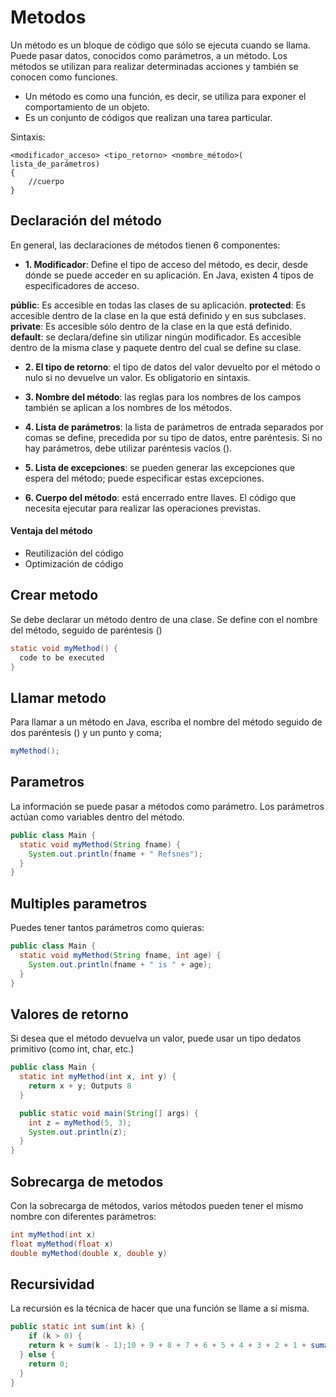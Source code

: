 # Metodos 
Un método es un bloque de código que sólo se ejecuta cuando se llama.
Puede pasar datos, conocidos como parámetros, a un método.
Los métodos se utilizan para realizar determinadas acciones y también se conocen como funciones.

- Un método es como una función, es decir, se utiliza para exponer el comportamiento de un objeto.
- Es un conjunto de códigos que realizan una tarea particular.

Sintaxis:
```ssh
<modificador_acceso> <tipo_retorno> <nombre_método>( lista_de_parámetros)
{
    //cuerpo
}
```
## Declaración del método
En general, las declaraciones de métodos tienen 6 componentes:

- **1. Modificador**: Define el tipo de acceso del método, es decir, desde dónde se puede acceder en su aplicación. En Java, existen 4 tipos de especificadores de acceso. 

**públic**: Es accesible en todas las clases de su aplicación.
**protected**: Es accesible dentro de la clase en la que está definido y en sus subclases.
**private**: Es accesible sólo dentro de la clase en la que está definido.
**default**: se declara/define sin utilizar ningún modificador. Es accesible dentro de la misma clase y paquete dentro del cual se define su clase.

- **2. El tipo de retorno**: el tipo de datos del valor devuelto por el método o nulo si no devuelve un valor. Es obligatorio en sintaxis.

- **3. Nombre del método**: las reglas para los nombres de los campos también se aplican a los nombres de los métodos.

- **4. Lista de parámetros**: la lista de parámetros de entrada separados por comas se define, precedida por su tipo de datos, entre paréntesis. Si no hay parámetros, debe utilizar paréntesis vacíos ().

- **5. Lista de excepciones**: se pueden generar las excepciones que espera del método; puede especificar estas excepciones. 

- **6. Cuerpo del método**: está encerrado entre llaves. El código que necesita ejecutar para realizar las operaciones previstas.

#### Ventaja del método
- Reutilización del código
- Optimización de código 

## Crear metodo
Se debe declarar un método dentro de una clase. 
Se define con el nombre del método, seguido de paréntesis () 
```java
static void myMethod() {
  code to be executed
}
```

## Llamar metodo
Para llamar a un método en Java, escriba el nombre del método seguido de dos paréntesis () y un punto y coma;
```java
myMethod();
```

## Parametros
La información se puede pasar a métodos como parámetro. 
Los parámetros actúan como variables dentro del método.

```java
public class Main {
  static void myMethod(String fname) {
    System.out.println(fname + " Refsnes");
  }
}
```

## Multiples parametros
Puedes tener tantos parámetros como quieras:
```java
public class Main {
  static void myMethod(String fname, int age) {
    System.out.println(fname + " is " + age);
  }
}
```

## Valores de retorno
Si desea que el método devuelva un valor, puede usar un tipo dedatos primitivo (como int, char, etc.) 
```java
public class Main {
  static int myMethod(int x, int y) {
    return x + y; Outputs 8
  }

  public static void main(String[] args) {
    int z = myMethod(5, 3);
    System.out.println(z);
  }
}
```

## Sobrecarga de metodos
Con la sobrecarga de métodos, varios métodos pueden tener el mismo nombre con diferentes parámetros:
```java
int myMethod(int x)
float myMethod(float x)
double myMethod(double x, double y)
```

## Recursividad
La recursión es la técnica de hacer que una función se llame a sí misma. 
```java   
public static int sum(int k) {
	if (k > 0) {
    return k + sum(k - 1);10 + 9 + 8 + 7 + 6 + 5 + 4 + 3 + 2 + 1 + suma(0)
  } else {
    return 0;
  }
}
```
